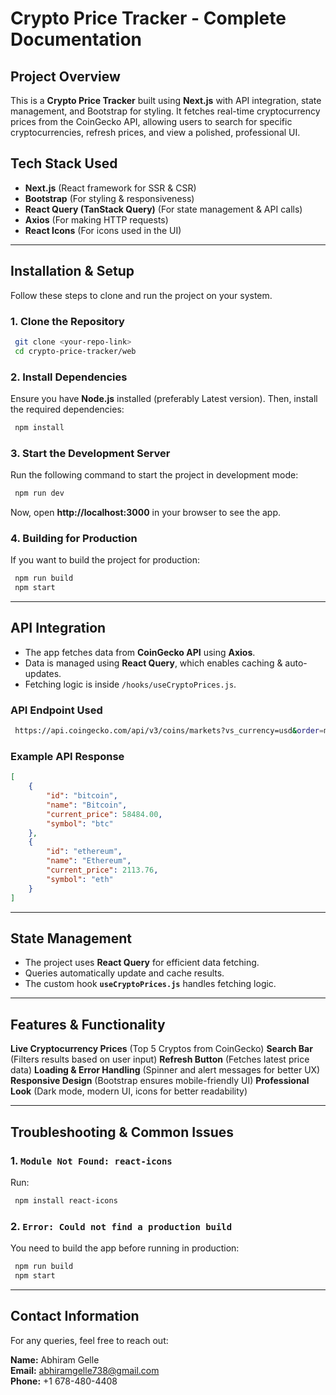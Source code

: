 # Crypto Price Tracker - Complete Documentation

## **Project Overview**
This is a **Crypto Price Tracker** built using **Next.js** with API integration, state management, and Bootstrap for styling. It fetches real-time cryptocurrency prices from the CoinGecko API, allowing users to search for specific cryptocurrencies, refresh prices, and view a polished, professional UI.

## **Tech Stack Used**
- **Next.js** (React framework for SSR & CSR)
- **Bootstrap** (For styling & responsiveness)
- **React Query (TanStack Query)** (For state management & API calls)
- **Axios** (For making HTTP requests)
- **React Icons** (For icons used in the UI)

---

## **Installation & Setup**
Follow these steps to clone and run the project on your system.

### **1. Clone the Repository**
```sh
 git clone <your-repo-link>
 cd crypto-price-tracker/web
```

### **2. Install Dependencies**
Ensure you have **Node.js** installed (preferably Latest version). Then, install the required dependencies:
```sh
 npm install
```

### **3. Start the Development Server**
Run the following command to start the project in development mode:
```sh
 npm run dev
```
Now, open **http://localhost:3000** in your browser to see the app.

### **4. Building for Production**
If you want to build the project for production:
```sh
 npm run build
 npm start
```
---

## **API Integration**
- The app fetches data from **CoinGecko API** using **Axios**.
- Data is managed using **React Query**, which enables caching & auto-updates.
- Fetching logic is inside `/hooks/useCryptoPrices.js`.

### **API Endpoint Used**
```sh
 https://api.coingecko.com/api/v3/coins/markets?vs_currency=usd&order=market_cap_desc&per_page=5&page=1&sparkline=false
```

### **Example API Response**
```json
[
    {
        "id": "bitcoin",
        "name": "Bitcoin",
        "current_price": 58484.00,
        "symbol": "btc"
    },
    {
        "id": "ethereum",
        "name": "Ethereum",
        "current_price": 2113.76,
        "symbol": "eth"
    }
]
```

---

## **State Management**
- The project uses **React Query** for efficient data fetching.
- Queries automatically update and cache results.
- The custom hook **`useCryptoPrices.js`** handles fetching logic.

---

## **Features & Functionality**
**Live Cryptocurrency Prices** (Top 5 Cryptos from CoinGecko)
**Search Bar** (Filters results based on user input)
**Refresh Button** (Fetches latest price data)
**Loading & Error Handling** (Spinner and alert messages for better UX)
**Responsive Design** (Bootstrap ensures mobile-friendly UI)
**Professional Look** (Dark mode, modern UI, icons for better readability)

---

## **Troubleshooting & Common Issues**
### **1. `Module Not Found: react-icons`**
Run:
```sh
 npm install react-icons
```

### **2. `Error: Could not find a production build`**
You need to build the app before running in production:
```sh
 npm run build
 npm start
```
---

## **Contact Information**
For any queries, feel free to reach out:

**Name:** Abhiram Gelle  
**Email:** abhiramgelle738@gmail.com  
**Phone:** +1 678-480-4408  


